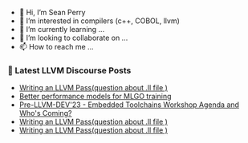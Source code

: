 - 👋 Hi, I’m Sean Perry
- 👀 I’m interested in compilers (c++, COBOL, llvm)
- 🌱 I’m currently learning ...
- 💞️ I’m looking to collaborate on ...
- 📫 How to reach me ...

<!---
s66perry/s66perry is a ✨ special ✨ repository because its `README.md` (this file) appears on your GitHub profile.
You can click the Preview link to take a look at your changes.
--->
### 📕 Latest LLVM Discourse Posts

<!-- DISCOURSE-LLVM:START -->
- [Writing an LLVM Pass&lpar;question about .ll file &rpar;](https://discourse.llvm.org/t/writing-an-llvm-pass-question-about-ll-file/73793#post_4)
- [Better performance models for MLGO training](https://discourse.llvm.org/t/better-performance-models-for-mlgo-training/68219#post_15)
- [Pre-LLVM-DEV&#39;23 - Embedded Toolchains Workshop Agenda and Who&#39;s Coming?](https://discourse.llvm.org/t/pre-llvm-dev23-embedded-toolchains-workshop-agenda-and-whos-coming/72852#post_10)
- [Writing an LLVM Pass&lpar;question about .ll file &rpar;](https://discourse.llvm.org/t/writing-an-llvm-pass-question-about-ll-file/73793#post_3)
- [Writing an LLVM Pass&lpar;question about .ll file &rpar;](https://discourse.llvm.org/t/writing-an-llvm-pass-question-about-ll-file/73793#post_2)
<!-- DISCOURSE-LLVM:END -->
